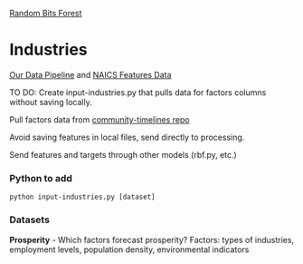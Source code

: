 [Random Bits Forest](../../models/random-bits-forest/)

# Industries&nbsp;

[Our Data Pipeline](../../../data-pipeline/) and [NAICS Features Data](../../../data-pipeline/timelines/training/naics/)

TO DO: Create input-industries.py that pulls data for factors columns without saving locally.

Pull factors data from [community-timelines repo](../../../community-timelines)

Avoid saving features in local files, send directly to processing.

Send features and targets through other models (rbf.py, etc.)

### Python to add

	python input-industries.py [dataset]

### Datasets

**Prosperity** - Which factors forecast prosperity?
Factors: types of industries, employment levels, population density, environmental indicators